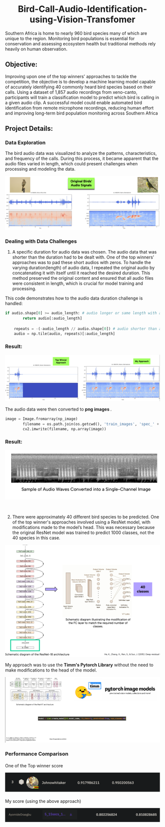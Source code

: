 <h1 align="center" id="title">Bird-Call-Audio-Identification-using-Vision-Transfomer</h1>

<p id="description">Southern Africa is home to nearly 960 bird species many of which are unique to the region. Monitoring bird populations is essential for conservation and assessing ecosystem health but traditional methods rely heavily on human observation. 

<h2>Objective:</h2>

Improving upon one of the top winners' approaches to tackle the competition, the objective is to develop a machine learning model capable of accurately identifying 40 commonly heard bird species based on their calls. Using a dataset of 1,857 audio recordings from xeno-canto, participants will train a classification model to predict which bird is calling in a given audio clip. A successful model could enable automated bird identification from remote microphone recordings, reducing human effort and improving long-term bird population monitoring across Southern Africa</p>
 

<h2>Project Details:</h2>
<h3>Data Exploration</h3>
The bird audio data was visualized to analyze the patterns, characteristics, and frequency of the calls. During this process, it became apparent that the audio files varied in length, which could present challenges when processing and modeling the data.

<p1> </p1>

![logo](./images_for_readme/comparing_birds_audio_length_1.png)



<h3>Dealing with Data Challenges</h3>

1. A specific duration for audio data was chosen.
The audio data that was shorter than the duration had to be dealt with. One of the top winners' approaches was to pad these short audios with zeros. To handle the varying duration(length) of audio data, I repeated the original audio by concatenating it with itself until it reached the desired duration. This method preserved the original content and ensured that all audio files were consistent in length, which is crucial for model training and processing.

This code demonstrates how to the audio data duration challenge is handled:


```python
if audio.shape[0] >= audio_length: # audio longer or same length with audio_length
        return audio[:audio_length]

    repeats = -(-audio_length // audio.shape[0]) # audio shorter than auido_length
    audio = np.tile(audio, repeats)[:audio_length]
```

<p1> </p1>

<h3>Result:</h3>

![logo](./images_for_readme/Audio_length_winner_approach.png)

The audio data were then converted to <b>png images </b>.


```python
image = Image.fromarray(np_image)
        filename = os.path.join(os.getcwd(), 'train_images', 'spec_' + id + '.png')
        cv2.imwrite(filename, np.array(image))
```

<h3>Result:</h3>

![logo](./images_for_readme/wave_to_image.png)


<br>


2. There were approximately 40 different bird species to be predicted. One of the top winner's approaches involved using a ResNet model, with modifications made to the model’s head. This was necessary because the original ResNet model was trained to predict 1000 classes, not the 40 species in this case.

![logo](./images_for_readme/Top_winner_model_approach.png)

My approach was to use the <b>Timm's Pytorch Library</b> without the need to make modifications to the head of the model. 

![logo](./images_for_readme/modelling_approach.png)


<h3>Performance Comparison</h3>

<h4> </h4>
One of the Top winner score

![logo](./images_for_readme/3rd_winner_score.png)

<h4> </h4>
My score (using the above approach)

![logo](./images_for_readme/My_score.png)
